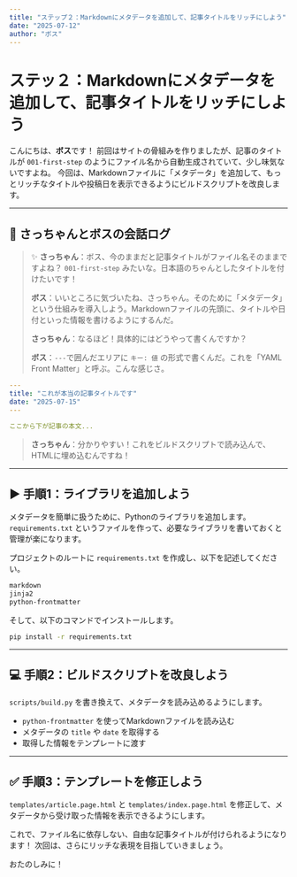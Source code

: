 ```yaml
---
title: "ステップ２：Markdownにメタデータを追加して、記事タイトルをリッチにしよう"
date: "2025-07-12"
author: "ボス"
---
```


# ステッ２：Markdownにメタデータを追加して、記事タイトルをリッチにしよう

こんにちは、**ボス**です！
前回はサイトの骨組みを作りましたが、記事のタイトルが `001-first-step` のようにファイル名から自動生成されていて、少し味気ないですよね。
今回は、Markdownファイルに「メタデータ」を追加して、もっとリッチなタイトルや投稿日を表示できるようにビルドスクリプトを改良します。

---

## 🤖 さっちゃんとボスの会話ログ

> ✨ **さっちゃん**：ボス、今のままだと記事タイトルがファイル名そのままですよね？ `001-first-step` みたいな。日本語のちゃんとしたタイトルを付けたいです！
>
> **ボス**：いいところに気づいたね、さっちゃん。そのために「メタデータ」という仕組みを導入しよう。Markdownファイルの先頭に、タイトルや日付といった情報を書けるようにするんだ。
>
> **さっちゃん**：なるほど！具体的にはどうやって書くんですか？
>
> **ボス**：`---`で囲んだエリアに `キー: 値` の形式で書くんだ。これを「YAML Front Matter」と呼ぶ。こんな感じさ。

```yaml
---
title: "これが本当の記事タイトルです"
date: "2025-07-15"
---

ここから下が記事の本文...
```

> **さっちゃん**：分かりやすい！これをビルドスクリプトで読み込んで、HTMLに埋め込むんですね！

---

## ▶️ 手順1：ライブラリを追加しよう

メタデータを簡単に扱うために、Pythonのライブラリを追加します。
`requirements.txt` というファイルを作って、必要なライブラリを書いておくと管理が楽になります。

プロジェクトのルートに `requirements.txt` を作成し、以下を記述してください。

```txt
markdown
jinja2
python-frontmatter
```

そして、以下のコマンドでインストールします。

```bash
pip install -r requirements.txt
```

---

## 💻 手順2：ビルドスクリプトを改良しよう

`scripts/build.py` を書き換えて、メタデータを読み込めるようにします。

*   `python-frontmatter` を使ってMarkdownファイルを読み込む
*   メタデータの `title` や `date` を取得する
*   取得した情報をテンプレートに渡す

---

## ✅ 手順3：テンプレートを修正しよう

`templates/article.page.html` と `templates/index.page.html` を修正して、メタデータから受け取った情報を表示できるようにします。

これで、ファイル名に依存しない、自由な記事タイトルが付けられるようになります！
次回は、さらにリッチな表現を目指していきましょう。

おたのしみに！